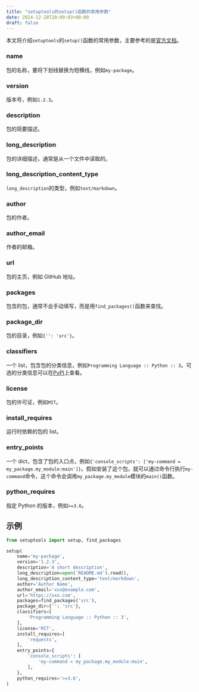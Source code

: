 ```yaml
---
title: "setuptools的setup()函数的常用参数"
date: 2024-12-28T20:09:03+08:00
draft: false
---
```


本文将介绍`setuptools`的`setup()`函数的常用参数，主要参考的是[官方文档](https://setuptools.pypa.io/en/latest/references/keywords.html)。

### name

包的名称，要将下划线替换为短横线，例如`my-package`。

### version

版本号，例如`1.2.3`。

### description

包的简要描述。

### long_description

包的详细描述，通常是从一个文件中读取的。

### long_description_content_type

`long_description`的类型，例如`text/markdown`。

### author

包的作者。

### author_email

作者的邮箱。

### url

包的主页，例如 GitHub 地址。

### packages

包含的包，通常不会手动填写，而是用`find_packages()`函数来查找。

### package_dir

包的目录，例如`{'': 'src'}`。

### classifiers

一个 list，包含包的分类信息，例如`Programming Language :: Python :: 3`。可选的分类信息可以在[PyPI](https://pypi.org/classifiers/)上查看。

### license

包的许可证，例如`MIT`。

### install_requires

运行时依赖的包的 list。

### entry_points

一个 dict，包含了包的入口点，例如`{'console_scripts': ['my-command = my_package.my_module:main']}`。假如安装了这个包，就可以通过命令行执行`my-command`命令，这个命令会调用`my_package.my_module`模块的`main()`函数。

### python_requires

指定 Python 的版本，例如`>=3.6`。

## 示例

```python
from setuptools import setup, find_packages

setup(
    name='my-package',
    version='1.2.3',
    description='A short description',
    long_description=open('README.md').read(),
    long_description_content_type='text/markdown',
    author='Author Name',
    author_email='xxx@example.com',
    url='https://xxx.com',
    packages=find_packages('src'),
    package_dir={'': 'src'},
    classifiers=[
        'Programming Language :: Python :: 3',
    ],
    license='MIT',
    install_requires=[
        'requests',
    ],
    entry_points={
        'console_scripts': [
            'my-command = my_package.my_module:main',
        ],
    },
    python_requires='>=3.6',
)
```
